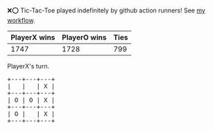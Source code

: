 :x::o: Tic-Tac-Toe played indefinitely by github action runners! See [my workflow](.github/workflows/play.yaml).

|PlayerX wins|PlayerO wins|Ties|
|-|-|-|
|1747|1728|799|

PlayerX's turn.

<pre>
+---+---+---+
|   |   | X |
+---+---+---+
| O | O | X |
+---+---+---+
| O |   | X |
+---+---+---+
</pre>